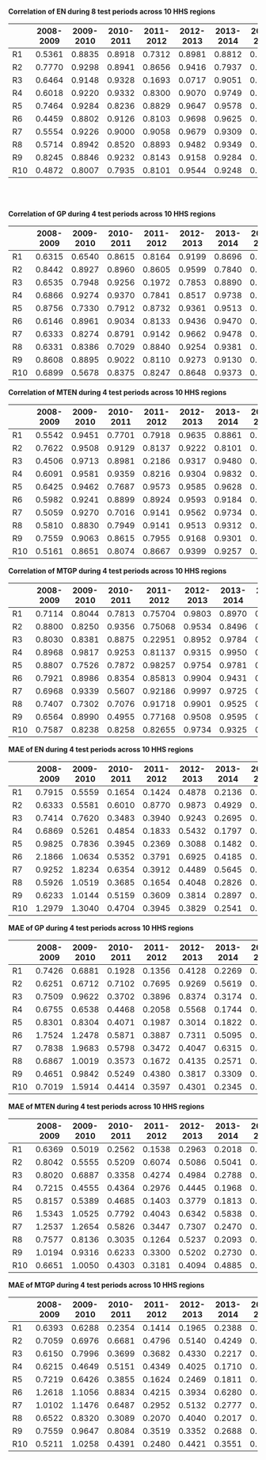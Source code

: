 **Correlation of EN during 8 test periods across 10 HHS regions**

| | 2008-2009 | 2009-2010 | 2010-2011 | 2011-2012 | 2012-2013 | 2013-2014 | 2014-2015 | 2015-2016 |
| :---      | :---:  | :---:  | :---:  | :---:  | :---:  | :---:  | :---:  | :---: |
| R1  | 0.5361 | 0.8835 | 0.8918 | 0.7312 | 0.8981 | 0.8812 | 0.8650 | 0.8292 |
| R2  | 0.7770 | 0.9298 | 0.8941 | 0.8656 | 0.9416 | 0.7937 | 0.9069 | 0.8527 |
| R3  | 0.6464 | 0.9148 | 0.9328 | 0.1693 | 0.0717 | 0.9051 | 0.9571 | 0.8842 |
| R4  | 0.6018 | 0.9220 | 0.9332 | 0.8300 | 0.9070 | 0.9749 | 0.9680 | 0.9169 |
| R5  | 0.7464 | 0.9284 | 0.8236 | 0.8829 | 0.9647 | 0.9578 | 0.9718 | 0.9716 |
| R6  | 0.4459 | 0.8802 | 0.9126 | 0.8103 | 0.9698 | 0.9625 | 0.9212 | 0.7489 |
| R7  | 0.5554 | 0.9226 | 0.9000 | 0.9058 | 0.9679 | 0.9309 | 0.9749 | 0.9138 |
| R8  | 0.5714 | 0.8942 | 0.8520 | 0.8893 | 0.9482 | 0.9349 | 0.9494 | 0.8854 |
| R9  | 0.8245 | 0.8846 | 0.9232 | 0.8143 | 0.9158 | 0.9284 | 0.9457 | 0.9290 |
| R10 | 0.4872 | 0.8007 | 0.7935 | 0.8101 | 0.9544 | 0.9248 | 0.9509 | 0.7939 |

<br><br>


**Correlation of GP during 4 test periods across 10 HHS regions**

| | 2008-2009 | 2009-2010 | 2010-2011 | 2011-2012 | 2012-2013 | 2013-2014 | 2014-2015 | 2015-2016 |
| :---      | :---:  | :---:  | :---:  | :---:  | :---:  | :---:  | :---:  | :---: |
| R1  | 0.6315 | 0.6540 | 0.8615 | 0.8164 | 0.9199 | 0.8696 | 0.6917 | 0.8300 |
| R2  | 0.8442 | 0.8927 | 0.8960 | 0.8605 | 0.9599 | 0.7840 | 0.7999 | 0.8475 |
| R3  | 0.6535 | 0.7948 | 0.9256 | 0.1972 | 0.7853 | 0.8890 | 0.9465 | 0.8862 |
| R4  | 0.6866 | 0.9274 | 0.9370 | 0.7841 | 0.8517 | 0.9738 | 0.9146 | 0.9146 |
| R5  | 0.8756 | 0.7330 | 0.7912 | 0.8732 | 0.9361 | 0.9513 | 0.9290 | 0.9694 |
| R6  | 0.6146 | 0.8961 | 0.9034 | 0.8133 | 0.9436 | 0.9470 | 0.9215 | 0.7762 |
| R7  | 0.6333 | 0.8274 | 0.8791 | 0.9142 | 0.9662 | 0.9478 | 0.9430 | 0.8998 |
| R8  | 0.6331 | 0.8386 | 0.7029 | 0.8840 | 0.9254 | 0.9381 | 0.9341 | 0.8987 |
| R9  | 0.8608 | 0.8895 | 0.9022 | 0.8110 | 0.9273 | 0.9130 | 0.9515 | 0.9316 |
| R10 | 0.6899 | 0.5678 | 0.8375 | 0.8247 | 0.8648 | 0.9373 | 0.9503 | 0.7892 |


**Correlation of MTEN during 4 test periods across 10 HHS regions**

| | 2008-2009 | 2009-2010 | 2010-2011 | 2011-2012 | 2012-2013 | 2013-2014 | 2014-2015 | 2015-2016 |
| :---      | :---:  | :---:  | :---:  | :---:  | :---:  | :---:  | :---:  | :---: |
| R1  | 0.5542 | 0.9451 | 0.7701 | 0.7918 | 0.9635 | 0.8861 | 0.9191 | 0.8695 |
| R2  | 0.7622 | 0.9508 | 0.9129 | 0.8137 | 0.9222 | 0.8101 | 0.9430 | 0.8509 |
| R3  | 0.4506 | 0.9713 | 0.8981 | 0.2186 | 0.9317 | 0.9480 | 0.9718 | 0.8298 |
| R4  | 0.6091 | 0.9581 | 0.9359 | 0.8216 | 0.9304 | 0.9832 | 0.9682 | 0.9413 |
| R5  | 0.6425 | 0.9462 | 0.7687 | 0.9573 | 0.9585 | 0.9628 | 0.9715 | 0.9777 |
| R6  | 0.5982 | 0.9241 | 0.8899 | 0.8924 | 0.9593 | 0.9184 | 0.9617 | 0.7400 |
| R7  | 0.5059 | 0.9270 | 0.7016 | 0.9141 | 0.9562 | 0.9734 | 0.9827 | 0.8754 |
| R8  | 0.5810 | 0.8830 | 0.7949 | 0.9141 | 0.9513 | 0.9312 | 0.9460 | 0.8934 |
| R9  | 0.7559 | 0.9063 | 0.8615 | 0.7955 | 0.9168 | 0.9301 | 0.9724 | 0.9289 |
| R10 | 0.5161 | 0.8651 | 0.8074 | 0.8667 | 0.9399 | 0.9257 | 0.9559 | 0.8584 |


**Correlation of MTGP during 4 test periods across 10 HHS regions**

| | 2008-2009 | 2009-2010 | 2010-2011 | 2011-2012 | 2012-2013 | 2013-2014 | 2014-2015 | 2015-2016 |
| :---      | :---:  | :---:  | :---:  | :---:  | :---:  | :---:  | :---:  | :---: |
| R1  | 0.7114 | 0.8044 | 0.7813 | 0.75704 | 0.9803 | 0.8970 | 0.9244 | 0.8353 |
| R2  | 0.8800 | 0.8250 | 0.9356 | 0.75068 | 0.9534 | 0.8496 | 0.9648 | 0.8854 |
| R3  | 0.8030 | 0.8381 | 0.8875 | 0.22951 | 0.8952 | 0.9784 | 0.9701 | 0.8271 |
| R4  | 0.8968 | 0.9817 | 0.9253 | 0.81137 | 0.9315 | 0.9950 | 0.8857 | 0.9697 |
| R5  | 0.8807 | 0.7526 | 0.7872 | 0.98257 | 0.9754 | 0.9781 | 0.8405 | 0.9996 |
| R6  | 0.7921 | 0.8986 | 0.8354 | 0.85813 | 0.9904 | 0.9431 | 0.9914 | 0.7986 |
| R7  | 0.6968 | 0.9339 | 0.5607 | 0.92186 | 0.9997 | 0.9725 | 0.9710 | 0.8902 |
| R8  | 0.7407 | 0.7302 | 0.7076 | 0.91718 | 0.9901 | 0.9525 | 0.9798 | 0.8539 |
| R9  | 0.6564 | 0.8990 | 0.4955 | 0.77168 | 0.9508 | 0.9595 | 0.9995 | 0.9433 |
| R10 | 0.7587 | 0.8238 | 0.8258 | 0.82655 | 0.9734 | 0.9325 | 0.9918 | 0.8435 |


**MAE of EN during 4 test periods across 10 HHS regions**

| | 2008-2009 | 2009-2010 | 2010-2011 | 2011-2012 | 2012-2013 | 2013-2014 | 2014-2015 | 2015-2016 |
| :---      | :---:  | :---:  | :---:  | :---:  | :---:  | :---:  | :---:  | :---: |
| R1  | 0.7915 | 0.5559 | 0.1654 | 0.1424 | 0.4878 | 0.2136 | 0.2735 | 0.2593 |
| R2  | 0.6333 | 0.5581 | 0.6010 | 0.8770 | 0.9873 | 0.4929 | 0.3788 | 0.6431 |
| R3  | 0.7414 | 0.7620 | 0.3483 | 0.3940 | 0.9243 | 0.2695 | 0.3561 | 0.3324 |
| R4  | 0.6869 | 0.5261 | 0.4854 | 0.1833 | 0.5432 | 0.1797 | 0.2653 | 0.2741 |
| R5  | 0.9825 | 0.7836 | 0.3945 | 0.2369 | 0.3088 | 0.1482 | 0.3107 | 0.1444 |
| R6  | 2.1866 | 1.0634 | 0.5352 | 0.3791 | 0.6925 | 0.4185 | 0.8659 | 0.5612 |
| R7  | 0.9252 | 1.8234 | 0.6354 | 0.3912 | 0.4489 | 0.5645 | 0.3008 | 0.1887 |
| R8  | 0.5926 | 1.0519 | 0.3685 | 0.1654 | 0.4048 | 0.2826 | 0.2337 | 0.1848 |
| R9  | 0.6233 | 1.0144 | 0.5159 | 0.3609 | 0.3814 | 0.2897 | 0.2672 | 0.5012 |
| R10 | 1.2979 | 1.3040 | 0.4704 | 0.3945 | 0.3829 | 0.2541 | 0.2622 | 0.2878 |


**MAE of GP during 4 test periods across 10 HHS regions**

| | 2008-2009 | 2009-2010 | 2010-2011 | 2011-2012 | 2012-2013 | 2013-2014 | 2014-2015 | 2015-2016 |
| :---      | :---:  | :---:  | :---:  | :---:  | :---:  | :---:  | :---:  | :---: |
| R1  | 0.7426 | 0.6881 | 0.1928 | 0.1356 | 0.4128 | 0.2269 | 0.3602 | 0.2633 |
| R2  | 0.6251 | 0.6712 | 0.7102 | 0.7695 | 0.9269 | 0.5619 | 0.5574 | 0.5886 |
| R3  | 0.7509 | 0.9622 | 0.3702 | 0.3896 | 0.8374 | 0.3174 | 0.3821 | 0.3013 |
| R4  | 0.6755 | 0.6538 | 0.4468 | 0.2058 | 0.5568 | 0.1744 | 0.3127 | 0.3201 |
| R5  | 0.8301 | 0.8304 | 0.4071 | 0.1987 | 0.3014 | 0.1822 | 0.3486 | 0.1309 |
| R6  | 1.7524 | 1.2478 | 0.5871 | 0.3887 | 0.7311 | 0.5095 | 0.8370 | 0.5941 |
| R7  | 0.7838 | 1.9683 | 0.5798 | 0.3472 | 0.4047 | 0.6315 | 0.4106 | 0.2043 |
| R8  | 0.6867 | 1.0019 | 0.3573 | 0.1672 | 0.4135 | 0.2571 | 0.2554 | 0.1916 |
| R9  | 0.4651 | 0.9842 | 0.5249 | 0.4380 | 0.3817 | 0.3309 | 0.2717 | 0.4727 |
| R10 | 0.7019 | 1.5914 | 0.4414 | 0.3597 | 0.4301 | 0.2345 | 0.2524 | 0.2875 |


**MAE of MTEN during 4 test periods across 10 HHS regions**

| | 2008-2009 | 2009-2010 | 2010-2011 | 2011-2012 | 2012-2013 | 2013-2014 | 2014-2015 | 2015-2016 |
| :---      | :---:  | :---:  | :---:  | :---:  | :---:  | :---:  | :---:  | :---: |
| R1  | 0.6369 | 0.5019 | 0.2562 | 0.1538 | 0.2963 | 0.2018 | 0.2424 | 0.2020 |
| R2  | 0.8042 | 0.5555 | 0.5209 | 0.6074 | 0.5086 | 0.5041 | 0.4051 | 0.4194 |
| R3  | 0.8020 | 0.6887 | 0.3358 | 0.4274 | 0.4984 | 0.2788 | 0.3208 | 0.3114 |
| R4  | 0.7215 | 0.4555 | 0.4364 | 0.2976 | 0.4445 | 0.1968 | 0.3536 | 0.2054 |
| R5  | 0.8157 | 0.5389 | 0.4685 | 0.1403 | 0.3779 | 0.1813 | 0.3193 | 0.1275 |
| R6  | 1.5343 | 1.0525 | 0.7792 | 0.4043 | 0.6342 | 0.5838 | 0.5435 | 0.5690 |
| R7  | 1.2537 | 1.2654 | 0.5826 | 0.3447 | 0.7307 | 0.2470 | 0.3592 | 0.2281 |
| R8  | 0.7577 | 0.8136 | 0.3035 | 0.1264 | 0.5237 | 0.2093 | 0.2626 | 0.1766 |
| R9  | 1.0194 | 0.9316 | 0.6233 | 0.3300 | 0.5202 | 0.2730 | 0.2291 | 0.4392 |
| R10 | 0.6651 | 1.0050 | 0.4303 | 0.3181 | 0.4094 | 0.4885 | 0.3714 | 0.3766 |


**MAE of MTGP during 4 test periods across 10 HHS regions**

| | 2008-2009 | 2009-2010 | 2010-2011 | 2011-2012 | 2012-2013 | 2013-2014 | 2014-2015 | 2015-2016 |
| :---      | :---:  | :---:  | :---:  | :---:  | :---:  | :---:  | :---:  | :---: |
| R1  | 0.6393 | 0.6288 | 0.2354 | 0.1414 | 0.1965 | 0.2388 | 0.2617 | 0.2342 |
| R2  | 0.7059 | 0.6976 | 0.6681 | 0.4796 | 0.5140 | 0.4249 | 0.3089 | 0.4343 |
| R3  | 0.6150 | 0.7996 | 0.3699 | 0.3682 | 0.4330 | 0.2217 | 0.3176 | 0.3030 |
| R4  | 0.6215 | 0.4649 | 0.5151 | 0.4349 | 0.4025 | 0.1710 | 0.4622 | 0.1882 |
| R5  | 0.7219 | 0.6426 | 0.3855 | 0.1624 | 0.2469 | 0.1811 | 0.4774 | 0.1337 |
| R6  | 1.2618 | 1.1056 | 0.8834 | 0.4215 | 0.3934 | 0.6280 | 0.4507 | 0.5493 |
| R7  | 1.0102 | 1.1476 | 0.6487 | 0.2952 | 0.5132 | 0.2777 | 0.3204 | 0.2401 |
| R8  | 0.6522 | 0.8320 | 0.3089 | 0.2070 | 0.4040 | 0.2017 | 0.2291 | 0.2354 |
| R9  | 0.7559 | 0.9647 | 0.8084 | 0.3519 | 0.3352 | 0.2688 | 0.2128 | 0.3699 |
| R10 | 0.5211 | 1.0258 | 0.4391 | 0.2480 | 0.4421 | 0.3551 | 0.3283 | 0.2624 |
